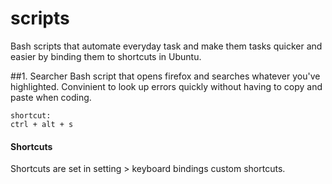 # scripts
Bash scripts that automate everyday task and make them tasks quicker and easier by binding them to shortcuts in Ubuntu.

##1. Searcher
Bash script that opens firefox and searches whatever you've highlighted. Convinient to look up errors quickly without having to copy and paste when coding.
```
shortcut:
ctrl + alt + s
```

#### Shortcuts
Shortcuts are set in setting > keyboard bindings custom shortcuts.
